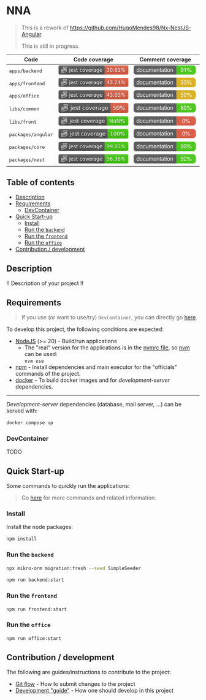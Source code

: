 # NNA

> This is a rework of <https://github.com/HugoMendes98/Nx-NestJS-Angular>.
>
> This is still in progress.

| Code               | Code coverage                                                               | Comment coverage                                                               |
|--------------------|-----------------------------------------------------------------------------|--------------------------------------------------------------------------------|
| `apps/backend`     | ![./.badges/apps/backend](./.badges/apps/backend/code/coverage.svg)         | ![./.badges/apps/backend](./.badges/apps/backend/comment/coverage.svg)         |
| `apps/frontend`    | ![./.badges/apps/frontend](./.badges/apps/frontend/code/coverage.svg)       | ![./.badges/apps/frontend](./.badges/apps/frontend/comment/coverage.svg)       |
| `apps/office`      | ![./.badges/apps/office](./.badges/apps/office/code/coverage.svg)           | ![./.badges/apps/office](./.badges/apps/office/comment/coverage.svg)           |
| `libs/common`      | ![./.badges/libs/common](./.badges/libs/common/code/coverage.svg)           | ![./.badges/libs/common](./.badges/libs/common/comment/coverage.svg)           |
| `libs/front`       | ![./.badges/libs/front](./.badges/libs/front/code/coverage.svg)             | ![./.badges/libs/front](./.badges/libs/front/comment/coverage.svg)             |
| `packages/angular` | ![./.badges/packages/angular](./.badges/packages/angular/code/coverage.svg) | ![./.badges/packages/angular](./.badges/packages/angular/comment/coverage.svg) |
| `packages/core`    | ![./.badges/packages/core](./.badges/packages/core/code/coverage.svg)       | ![./.badges/packages/core](./.badges/packages/core/comment/coverage.svg)       |
| `packages/nest`    | ![./.badges/packages/nest](./.badges/packages/nest/code/coverage.svg)       | ![./.badges/packages/nest](./.badges/packages/nest/comment/coverage.svg)       |

## Table of contents

<!-- toc -->

- [Description](#description)
- [Requirements](#requirements)
  - [DevContainer](#devcontainer)
- [Quick Start-up](#quick-start-up)
  - [Install](#install)
  - [Run the `backend`](#run-the-backend)
  - [Run the `frontend`](#run-the-frontend)
  - [Run the `office`](#run-the-office)
- [Contribution / development](#contribution--development)

<!-- tocstop -->

## Description

!! Description of your project !!

## Requirements

> If you use (or want to use/try) `DevContainer`, you can directly go [here](#devcontainer).

To develop this project, the following conditions are expected:

- [NodeJS](https://nodejs.org/en) (>= 20) - Build/run applications
  - The "real" version for the applications is in the [nvmrc file](./.nvmrc), so [nvm](https://github.com/nvm-sh/nvm) can be used:  
  `nvm use`
- [npm](https://www.npmjs.com/) - Install dependencies and main executor for the "officials" commands of the project.
- [docker](https://www.docker.com/) - To build docker images and for _development-server_ dependencies.

---

_Development-server_ dependencies (database, mail server, ...) can be served with:

```bash
docker compose up 
```

### DevContainer

TODO

## Quick Start-up

Some commands to quickly run the applications:

> Go [here](./docs/commands.md) for more commands and related information.

### Install

Install the node packages:

```bash
npm install
```

### Run the `backend`

```bash
npx mikro-orm migration:fresh --seed SimpleSeeder
```

```bash
npm run backend:start
```

### Run the `frontend`

```bash
npm run frontend:start
```

### Run the `office`

```bash
npm run office:start
```

## Contribution / development

The following are guides/instructions to contribute to the project:

- [Git flow](./docs/flow-git.md) - How to submit changes to the project
- [Development "guide"](./docs/flow-dev.md) - How one should develop in this project

